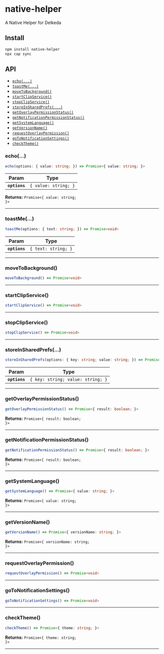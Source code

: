 # native-helper

A Native Helper for Delkeda

## Install

```bash
npm install native-helper
npx cap sync
```

## API

<docgen-index>

* [`echo(...)`](#echo)
* [`toastMe(...)`](#toastme)
* [`moveToBackground()`](#movetobackground)
* [`startClipService()`](#startclipservice)
* [`stopClipService()`](#stopclipservice)
* [`storeInSharedPrefs(...)`](#storeinsharedprefs)
* [`getOverlayPermissionStatus()`](#getoverlaypermissionstatus)
* [`getNotificationPermissionStatus()`](#getnotificationpermissionstatus)
* [`getSystemLanguage()`](#getsystemlanguage)
* [`getVersionName()`](#getversionname)
* [`requestOverlayPermission()`](#requestoverlaypermission)
* [`goToNotificationSettings()`](#gotonotificationsettings)
* [`checkTheme()`](#checktheme)

</docgen-index>

<docgen-api>
<!--Update the source file JSDoc comments and rerun docgen to update the docs below-->

### echo(...)

```typescript
echo(options: { value: string; }) => Promise<{ value: string; }>
```

| Param         | Type                            |
| ------------- | ------------------------------- |
| **`options`** | <code>{ value: string; }</code> |

**Returns:** <code>Promise&lt;{ value: string; }&gt;</code>

--------------------


### toastMe(...)

```typescript
toastMe(options: { text: string; }) => Promise<void>
```

| Param         | Type                           |
| ------------- | ------------------------------ |
| **`options`** | <code>{ text: string; }</code> |

--------------------


### moveToBackground()

```typescript
moveToBackground() => Promise<void>
```

--------------------


### startClipService()

```typescript
startClipService() => Promise<void>
```

--------------------


### stopClipService()

```typescript
stopClipService() => Promise<void>
```

--------------------


### storeInSharedPrefs(...)

```typescript
storeInSharedPrefs(options: { key: string; value: string; }) => Promise<void>
```

| Param         | Type                                         |
| ------------- | -------------------------------------------- |
| **`options`** | <code>{ key: string; value: string; }</code> |

--------------------


### getOverlayPermissionStatus()

```typescript
getOverlayPermissionStatus() => Promise<{ result: boolean; }>
```

**Returns:** <code>Promise&lt;{ result: boolean; }&gt;</code>

--------------------


### getNotificationPermissionStatus()

```typescript
getNotificationPermissionStatus() => Promise<{ result: boolean; }>
```

**Returns:** <code>Promise&lt;{ result: boolean; }&gt;</code>

--------------------


### getSystemLanguage()

```typescript
getSystemLanguage() => Promise<{ value: string; }>
```

**Returns:** <code>Promise&lt;{ value: string; }&gt;</code>

--------------------


### getVersionName()

```typescript
getVersionName() => Promise<{ versionName: string; }>
```

**Returns:** <code>Promise&lt;{ versionName: string; }&gt;</code>

--------------------


### requestOverlayPermission()

```typescript
requestOverlayPermission() => Promise<void>
```

--------------------


### goToNotificationSettings()

```typescript
goToNotificationSettings() => Promise<void>
```

--------------------


### checkTheme()

```typescript
checkTheme() => Promise<{ theme: string; }>
```

**Returns:** <code>Promise&lt;{ theme: string; }&gt;</code>

--------------------

</docgen-api>
